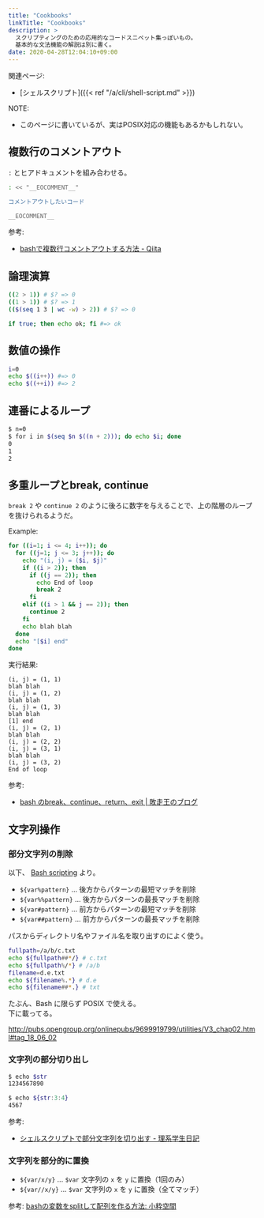 ```yaml
---
title: "Cookbooks"
linkTitle: "Cookbooks"
description: >
  スクリプティングのための応用的なコードスニペット集っぽいもの。
  基本的な文法機能の解説は別に書く。
date: 2020-04-28T12:04:10+09:00
---
```


関連ページ:

- [シェルスクリプト]({{< ref "/a/cli/shell-script.md" >}})

NOTE:

- このページに書いているが、実はPOSIX対応の機能もあるかもしれない。

## 複数行のコメントアウト

`:` とヒアドキュメントを組み合わせる。

```sh
: << "__EOCOMMENT__"

コメントアウトしたいコード

__EOCOMMENT__
```

参考:

- [bashで複数行コメントアウトする方法 - Qiita](https://qiita.com/imura81gt/items/a2998147bd7ae8056b26 "bashで複数行コメントアウトする方法 - Qiita")

## 論理演算

```bash
((2 > 1)) # $? => 0
((1 > 1)) # $? => 1
(($(seq 1 3 | wc -w) > 2)) # $? => 0

if true; then echo ok; fi #=> ok
```

## 数値の操作

```bash
i=0
echo $((i++)) #=> 0
echo $((++i)) #=> 2
```

## 連番によるループ

```bash
$ n=0
$ for i in $(seq $n $((n + 2))); do echo $i; done
0
1
2
```

## 多重ループとbreak, continue

`break 2` や `continue 2` のように後ろに数字を与えることで、上の階層のループを抜けられるようだ。

Example:

```sh
for ((i=1; i <= 4; i++)); do
  for ((j=1; j <= 3; j++)); do
    echo "(i, j) = ($i, $j)"
    if ((i > 2)); then
      if ((j == 2)); then
        echo End of loop
        break 2
      fi
    elif ((i > 1 && j == 2)); then
      continue 2
    fi
    echo blah blah
  done
  echo "[$i] end"
done
```

実行結果:

```
(i, j) = (1, 1)
blah blah
(i, j) = (1, 2)
blah blah
(i, j) = (1, 3)
blah blah
[1] end
(i, j) = (2, 1)
blah blah
(i, j) = (2, 2)
(i, j) = (3, 1)
blah blah
(i, j) = (3, 2)
End of loop
```

参考:

- [bash のbreak、continue、return、exit | 敗走王のブログ](https://ameblo.jp/dagyah/entry-12341581495.html)

## 文字列操作
### 部分文字列の削除

以下、 [Bash scripting](http://iishikawa.s371.xrea.com/note/bash-script.html#idm2045339272) より。

- `${var%pattern}` … 後方からパターンの最短マッチを削除
- `${var%%pattern}` … 後方からパターンの最長マッチを削除
- `${var#pattern}` … 前方からパターンの最短マッチを削除
- `${var##pattern}` … 前方からパターンの最長マッチを削除

パスからディレクトリ名やファイル名を取り出すのによく使う。

```bash
fullpath=/a/b/c.txt
echo ${fullpath##*/} # c.txt
echo ${fullpath%/*} # /a/b
filename=d.e.txt
echo ${filename%.*} # d.e
echo ${filename##*.} # txt
```

たぶん、Bash に限らず POSIX で使える。  
下に載ってる。

http://pubs.opengroup.org/onlinepubs/9699919799/utilities/V3_chap02.html#tag_18_06_02

### 文字列の部分切り出し

```bash
$ echo $str
1234567890

$ echo ${str:3:4}
4567
```

参考:

- [シェルスクリプトで部分文字列を切り出す - 理系学生日記](http://kiririmode.hatenablog.jp/entry/20170913/1505228400)

### 文字列を部分的に置換

- `${var/x/y}` ... `$var` 文字列の `x` を `y` に置換（1回のみ）
- `${var//x/y}` ... `$var` 文字列の `x` を `y` に置換（全てマッチ）

参考: [bashの変数をsplitして配列を作る方法: 小粋空間](http://www.koikikukan.com/archives/2019/05/09-235555.php)
